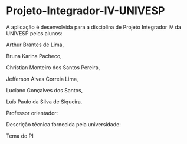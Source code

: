 # Projeto-Integrador-IV-UNIVESP

A aplicação é desenvolvida para a disciplina de Projeto Integrador IV da UNIVESP pelos alunos:

Arthur Brantes de Lima,

Bruna Karina Pacheco,

Christian Monteiro dos Santos Pereira,

Jefferson Alves Correia Lima,

Luciano Gonçalves dos Santos,

Luís Paulo da Silva de Siqueira.

Professor orientador:

Descrição técnica fornecida pela universidade:

Tema do PI
